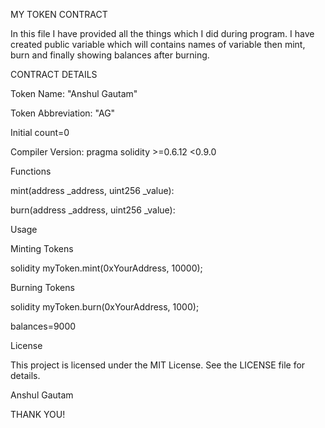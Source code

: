 MY TOKEN CONTRACT

In this file I have provided all the things which I did during program. I have created public variable which will contains names of variable then mint, burn and finally showing balances after burning.

CONTRACT DETAILS

Token Name: "Anshul Gautam"

Token Abbreviation: "AG"

Initial count=0

Compiler Version: pragma solidity >=0.6.12 <0.9.0

Functions

mint(address _address, uint256 _value):

burn(address _address, uint256 _value):

Usage

Minting Tokens

solidity myToken.mint(0xYourAddress, 10000);

Burning Tokens

solidity myToken.burn(0xYourAddress, 1000);

balances=9000

License

This project is licensed under the MIT License. See the LICENSE file for details.

Anshul Gautam

THANK YOU!
